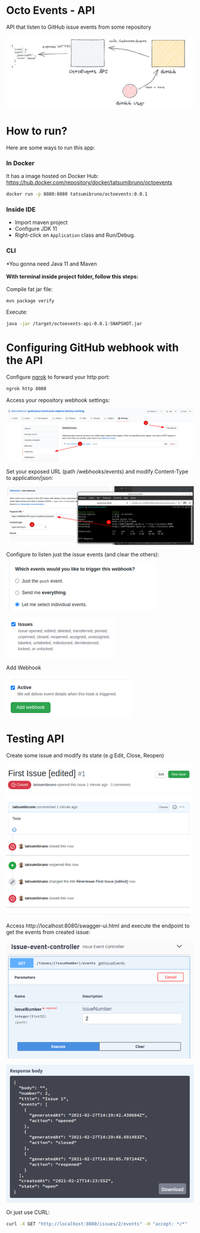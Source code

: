 # Octo Events - API
API that listen to GitHub issue events from some repository

![webhook settings](./docs/img-9.png)

# How to run?
Here are some ways to run this app:

### In Docker
It has a image hosted on Docker Hub:
https://hub.docker.com/repository/docker/tatsumibruno/octoevents
```bash
docker run -p 8080:8080 tatsumibruno/octoevents:0.0.1
```

### Inside IDE
* Import maven project
* Configure JDK 11
* Right-click on `Application` class and Run/Debug.

### CLI
*You gonna need Java 11 and Maven
<br>
<br>
<b>With terminal inside project folder, follow this steps:</b>
<br>
<br>
Compile fat jar file:
```bash
mvn package verify
```
Execute:
```bash
java -jar /target/octoevents-api-0.0.1-SNAPSHOT.jar
```

# Configuring GitHub webhook with the API
Configure [ngrok](https://ngrok.com/docs) to forward your http port:
```bash
ngrok http 8080
```
Access your repository webhook settings:

![webhook settings](./docs/img-1.png)

Set your exposed URL (path /webhooks/events) and modify Content-Type to application/json:

![webhook settings](./docs/img-2.png)

Configure to listen just the issue events (and clear the others):

![webhook settings](./docs/img-3.png)

![webhook settings](./docs/img-4.png)

Add Webhook

![webhook settings](./docs/img-5.png)

# Testing API
Create some issue and modify its state (e.g Edit, Close, Reopen)

![webhook settings](./docs/img-6.png)

Access http://localhost:8080/swagger-ui.html and execute the endpoint to get the events from created issue:

![webhook settings](./docs/img-7.png)

![webhook settings](./docs/img-8.png)

Or just use CURL:
```bash
curl -X GET "http://localhost:8080/issues/2/events" -H "accept: */*"
```
